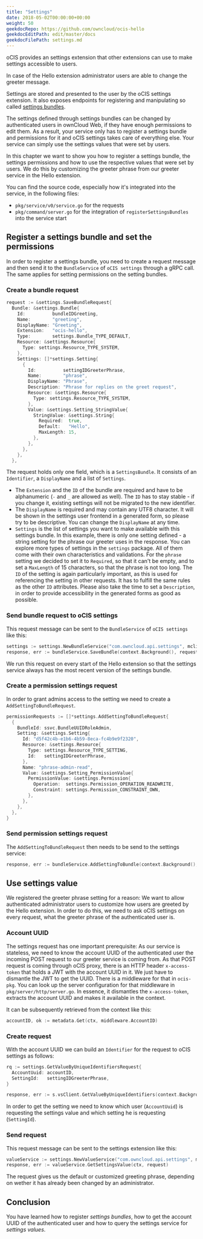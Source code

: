 ```yaml
---
title: "Settings"
date: 2018-05-02T00:00:00+00:00
weight: 50
geekdocRepo: https://github.com/owncloud/ocis-hello
geekdocEditPath: edit/master/docs
geekdocFilePath: settings.md
---
```


oCIS provides an settings extension that other extensions can use to make settings accessible to users.

In case of the Hello extension administrator users are able to change the greeter message.

Settings are stored and presented to the user by the oCIS settings extension. It also exposes endpoints for registering and manipulating so called
[settings bundles](https://owncloud.dev/services/settings/bundles/).

The settings defined through settings bundles can be changed by authenticated users in ownCloud Web, if they have enough permissions to edit them. As a result, your service only has to register a settings bundle and permissions for it and oCIS settings takes care of everything else. Your service can simply use the settings values that were set by users.

In this chapter we want to show you how to register a settings bundle, the settings permissions and how to use the respective values that were set by users. We do this by customizing the greeter phrase from our greeter service in the Hello extension.

You can find the source code, especially how it's integrated into the service, in the following files:
- `pkg/service/v0/service.go` for the requests
- `pkg/command/server.go` for the integration of `registerSettingsBundles` into the service start

## Register a settings bundle and set the permissions
In order to register a settings bundle, you need to create a request message and then send it
to the `BundleService` of `oCIS settings` through a gRPC call. The same applies for setting permissions on the setting bundles.

### Create a bundle request

```go
request := &settings.SaveBundleRequest{
  Bundle: &settings.Bundle{
    Id:          bundleIDGreeting,
    Name:        "greeting",
    DisplayName: "Greeting",
    Extension:   "ocis-hello",
    Type:        settings.Bundle_TYPE_DEFAULT,
    Resource: &settings.Resource{
      Type: settings.Resource_TYPE_SYSTEM,
    },
    Settings: []*settings.Setting{
      {
        Id:          settingIDGreeterPhrase,
        Name:        "phrase",
        DisplayName: "Phrase",
        Description: "Phrase for replies on the greet request",
        Resource: &settings.Resource{
          Type: settings.Resource_TYPE_SYSTEM,
        },
        Value: &settings.Setting_StringValue{
          StringValue: &settings.String{
            Required:  true,
            Default:   "Hello",
            MaxLength: 15,
          },
        },
      },
    },
  },

```
The request holds only one field, which is a `SettingsBundle`. It consists of an `Identifier`, a `DisplayName`
and a list of `Settings`.
- The `Extension` and the `ID` of the bundle are required and have to be
alphanumeric (`-` and `_` are allowed as well). The `ID` has to stay stable - if you change it, existing settings will not be migrated to the new identifier.
- The `DisplayName` is required and may contain any UTF8 character. It will be shown in the settings user frontend in a generated form, so please try to be descriptive. You can change the `DisplayName` at any time.
- `Settings` is the list of settings you want to make available with this settings bundle. In this example, there
is only one setting defined - a string setting for the phrase our greeter uses in the response. You can explore
more types of settings in the `settings` package. All of them come with their own characteristics and validations. For the `phrase` setting we decided to set it to `Required`, so that it can't be empty, and to set a `MaxLength` of 15 characters, so that the phrase is not too long. The `ID` of the setting is again particularly important, as this is used for referencing the setting in other requests. It has to fulfill the same rules as the other `ID` attributes. Please also take the time to set a `Description`, in order to provide accessibility in the generated forms as good as possible.

### Send bundle request to oCIS settings
This request message can be sent to the `BundleService` of `oCIS settings` like this:
```go
settings := settings.NewBundleService("com.owncloud.api.settings", mclient.DefaultClient)
response, err := bundleService.SaveBundle(context.Background(), request)
```

We run this request on every start of the Hello extension so that the settings service always has the most recent version of the settings bundle.

### Create a permission settings request
In order to grant admins access to the setting we need to create a `AddSettingToBundleRequest`.

```go
permissionRequests := []*settings.AddSettingToBundleRequest{
  {
    BundleId: ssvc.BundleUUIDRoleAdmin,
    Setting: &settings.Setting{
      Id: "d5f42c4b-e1b6-4b59-8eca-fc4b9e9f2320",
      Resource: &settings.Resource{
        Type: settings.Resource_TYPE_SETTING,
        Id:   settingIDGreeterPhrase,
      },
      Name: "phrase-admin-read",
      Value: &settings.Setting_PermissionValue{
        PermissionValue: &settings.Permission{
          Operation:  settings.Permission_OPERATION_READWRITE,
          Constraint: settings.Permission_CONSTRAINT_OWN,
        },
      },
    },
  },
}
```

### Send permission settings request
The `AddSettingToBundleRequest` then needs to be send to the settings service:

```go
response, err := bundleService.AddSettingToBundle(context.Background(), permissionRequests[i])
```

## Use settings value

We registered the greeter phrase setting for a reason: We want to allow authenticated administrator users to customize how users are greeted by the Hello extension. In order to do this, we need to ask oCIS settings on every request, what the greeter phrase of the authenticated user is.

### Account UUID
The settings request has one important prerequisite: As our service is stateless, we need to know the account UUID of the authenticated user the incoming POST request to our greeter service is coming from.
As that POST request is coming through oCIS proxy, there is an HTTP header `x-access-token` that holds a JWT with the account UUID in it. We just have to dismantle the JWT to get the UUID. There is a middleware for that in `ocis-pkg`. You can look up the server configuration for that middleware in `pkg/server/http/server.go`.
In essence, it dismantles the `x-access-token`, extracts the account UUID and makes it available in the context.

It can be subsequently retrieved from the context like this:
```go
accountID, ok := metadata.Get(ctx, middleware.AccountID)
```

### Create request
With the account UUID we can build an `Identifier` for the request to oCIS settings as follows:
```go
rq := settings.GetValueByUniqueIdentifiersRequest{
  AccountUuid: accountID,
  SettingId:   settingIDGreeterPhrase,
}

response, err := s.vsClient.GetValueByUniqueIdentifiers(context.Background(), &rq)
```
In order to get the setting we need to know which user (`AccountUuid`) is requesting the settings value and which setting he is requesting (`SettingId`).

### Send request
This request message can be sent to the settings extension like this:

```go
valueService := settings.NewValueService("com.owncloud.api.settings", mclient.DefaultClient)
response, err := valueService.GetSettingsValue(ctx, request)
```

The request gives us the default or customized greeting phrase, depending on wether it has already been changed by an administrator.

## Conclusion
You have learned how to register *settings bundles*, how to get the account UUID of the authenticated user and how to query the settings service for *settings values*.
